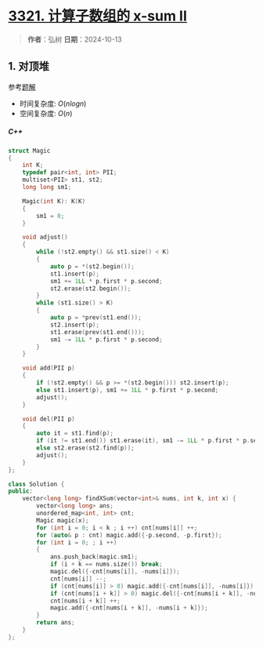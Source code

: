 # [3321. 计算子数组的 x-sum II](https://leetcode.cn/problems/find-x-sum-of-all-k-long-subarrays-ii/description/)

> **作者**：弘树
> **日期**：2024-10-13

## 1. 对顶堆

参考[题解](https://leetcode.cn/problems/find-x-sum-of-all-k-long-subarrays-ii/solutions/2948820/dui-ding-dui-by-tsreaper-yzqg)

- 时间复杂度: $O(nlogn)$
- 空间复杂度: $O(n)$

##### C++

```C++
struct Magic
{
    int K;
    typedef pair<int, int> PII;
    multiset<PII> st1, st2;
    long long sm1;

    Magic(int K): K(K) 
    {
        sm1 = 0;
    }

    void adjust()
    {
        while (!st2.empty() && st1.size() < K)
        {
            auto p = *(st2.begin());
            st1.insert(p);
            sm1 += 1LL * p.first * p.second;
            st2.erase(st2.begin());
        }
        while (st1.size() > K)
        {
            auto p = *prev(st1.end());
            st2.insert(p);
            st1.erase(prev(st1.end()));
            sm1 -= 1LL * p.first * p.second;
        }
    }

    void add(PII p)
    {
        if (!st2.empty() && p >= *(st2.begin())) st2.insert(p);
        else st1.insert(p), sm1 += 1LL * p.first * p.second;
        adjust();
    }

    void del(PII p)
    {
        auto it = st1.find(p);
        if (it != st1.end()) st1.erase(it), sm1 -= 1LL * p.first * p.second;
        else st2.erase(st2.find(p));
        adjust();
    }
};

class Solution {
public:
    vector<long long> findXSum(vector<int>& nums, int k, int x) {
        vector<long long> ans;
        unordered_map<int, int> cnt;
        Magic magic(x);
        for (int i = 0; i < k ; i ++) cnt[nums[i]] ++;
        for (auto& p : cnt) magic.add({-p.second, -p.first});
        for (int i = 0; ; i ++)
        {
            ans.push_back(magic.sm1);
            if (i + k == nums.size()) break;
            magic.del({-cnt[nums[i]], -nums[i]});
            cnt[nums[i]] --;
            if (cnt[nums[i]] > 0) magic.add({-cnt[nums[i]], -nums[i]});
            if (cnt[nums[i + k]] > 0) magic.del({-cnt[nums[i + k]], -nums[i + k]});
            cnt[nums[i + k]] ++;
            magic.add({-cnt[nums[i + k]], -nums[i + k]});
        }
        return ans;
    }
};
```